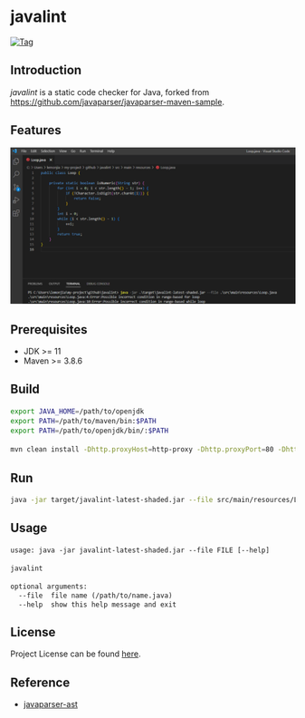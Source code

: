 # javalint

[![Tag](https://img.shields.io/github/tag/devops-lintflow/javalint.svg)](https://github.com/devops-lintflow/javalint/tags)



## Introduction

*javalint* is a static code checker for Java, forked from https://github.com/javaparser/javaparser-maven-sample.



## Features

![feature](feature.png)



## Prerequisites

- JDK >= 11
- Maven >= 3.8.6



## Build

```bash
export JAVA_HOME=/path/to/openjdk
export PATH=/path/to/maven/bin:$PATH
export PATH=/path/to/openjdk/bin/:$PATH

mvn clean install -Dhttp.proxyHost=http-proxy -Dhttp.proxyPort=80 -Dhttps.proxyHost=https-proxy -Dhttps.proxyPort=80
```



## Run

```bash
java -jar target/javalint-latest-shaded.jar --file src/main/resources/Loop.java
```



## Usage

```
usage: java -jar javalint-latest-shaded.jar --file FILE [--help]

javalint

optional arguments:
  --file  file name (/path/to/name.java)
  --help  show this help message and exit
```



## License

Project License can be found [here](LICENSE).



## Reference

- [javaparser-ast](https://www.javadoc.io/doc/com.github.javaparser/javaparser-core/latest/index.html)
